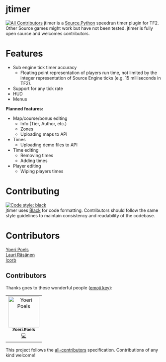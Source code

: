# jtimer
[![All Contributors](https://img.shields.io/badge/all_contributors-1-orange.svg?style=flat-square)](#contributors)
jtimer is a [Source.Python](https://github.com/Source-Python-Dev-Team/Source.Python) speedrun timer plugin for TF2. Other Source games might work but have not been tested. jtimer is fully open source and welcomes contributors.

# Features
  - Sub engine tick timer accuracy
    - Floating point representation of players run time, not limited by the integer representation of Source Engine ticks (e.g. 15 milliseconds in TF2). 
  - Support for any tick rate
  - HUD
  - Menus
  
**Planned features:**
  - Map/course/bonus editing
    - Info (Tier, Author, etc.)
    - Zones
    - Uploading maps to API
  - Times
    - Uploading demo files to API
  - Time editing
    - Removing times
    - Adding times
  - Player editing
    - Wiping players times

# Contributing
[![Code style: black](https://img.shields.io/badge/code%20style-black-000000.svg)](https://github.com/ambv/black)  
jtimer uses [Black](https://github.com/ambv/black) for code formatting. Contributors should follow the same style guidelines to maintain consistency and readability of the codebase.

# Contributors
[Yoeri Poels](https://github.com/yoeripoels)  
[Lauri Räsänen](https://github.com/laurirasanen)  
[lcorb](https://github.com/lcorb)

## Contributors

Thanks goes to these wonderful people ([emoji key](https://allcontributors.org/docs/en/emoji-key)):

<!-- ALL-CONTRIBUTORS-LIST:START - Do not remove or modify this section -->
<!-- prettier-ignore -->
<table><tr><td align="center"><a href="https://github.com/yoeripoels"><img src="https://avatars0.githubusercontent.com/u/23634707?v=4" width="100px;" alt="Yoeri Poels"/><br /><sub><b>Yoeri Poels</b></sub></a><br /><a href="https://github.com/occasionally-cool/jtimer/commits?author=yoeripoels" title="Code">💻</a></td></tr></table>

<!-- ALL-CONTRIBUTORS-LIST:END -->

This project follows the [all-contributors](https://github.com/all-contributors/all-contributors) specification. Contributions of any kind welcome!